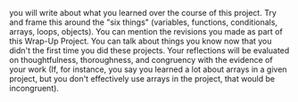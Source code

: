 you will write about what you learned over the course of this project. Try and frame this around the "six things" (variables, functions, conditionals, arrays, loops, objects). You can mention the revisions you made as part of this Wrap-Up Project. You can talk about things you know now that you didn't the first time you did these projects. Your reflections will be evaluated on thoughtfulness, thoroughness, and congruency with the evidence of your work (If, for instance, you say you learned a lot about arrays in a given project, but you don't effectively use arrays in the project, that would be incongruent). 